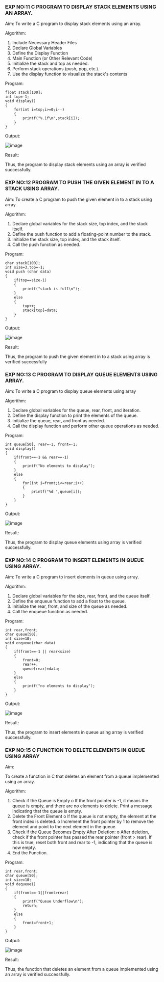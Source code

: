 ### EXP NO:11 C PROGRAM TO DISPLAY STACK ELEMENTS USING AN ARRAY.

Aim:
To write a C program to display stack elements using an array.

Algorithm:
1.	Include Necessary Header Files
2.	Declare Global Variables
3.	Define the Display Function
4.	Main Function (or Other Relevant Code)
5.	Initialize the stack and top as needed.
6.	Perform stack operations (push, pop, etc.).
7.	Use the display function to visualize the stack's contents
 
Program:

```
float stack[100];
int top=-1;
void display()
{
    for(int i=top;i>=0;i--)
    {
        printf("%.1f\n",stack[i]);
    }
}
```

Output:

![image](https://github.com/user-attachments/assets/bc1a2920-e134-4271-979d-f4a9c18e7ad4)


Result:

Thus, the program to display stack elements using an array is verified successfully.
 

### EXP NO:12  PROGRAM TO PUSH THE GIVEN ELEMENT IN TO A STACK USING ARRAY.

Aim:
To create a C program to push the given element in to a stack using array.

Algorithm:

1.	Declare global variables for the stack size, top index, and the stack itself.
2.	Define the push function to add a floating-point number to the stack.
3.	Initialize the stack size, top index, and the stack itself.
4.	Call the push function as needed.
 
Program:

```
char stack[100];
int size=3,top=-1;
void push (char data)
{
    if(top==size-1)
    {
        printf("stack is full\n");
    }
    else
    {
        top++;
        stack[top]=data;
    }
}
```

Output:

![image](https://github.com/user-attachments/assets/32ea912b-e1b1-408d-af27-ef374491bc48)


Result:

Thus, the program to push the given element in to a stack using array is verified successfully


 
### EXP NO:13 C PROGRAM TO DISPLAY QUEUE ELEMENTS USING ARRAY.

Aim:
To write a C program to display queue elements using array

Algorithm:

1.	Declare global variables for the queue, rear, front, and iteration.
2.	Define the display function to print the elements of the queue.
3.	Initialize the queue, rear, and front as needed.
4.	Call the display function and perform other queue operations as needed.
 
Program:

```
int queue[50], rear=-1, front=-1;
void display()
{
    if(front==-1 && rear==-1)
    {
        printf("No elements to display");
    }
    else
    {
        for(int i=front;i<=rear;i++)
        {
            printf("%d ",queue[i]);
        }
    }
}
```

Output:

![image](https://github.com/user-attachments/assets/30efd770-6032-4ab6-8ee8-ee1a886ae75f)



Result:

Thus, the program to display queue elements using array is verified successfully.


 
### EXP NO:14 C PROGRAM TO INSERT ELEMENTS IN QUEUE USING ARRAY.

Aim:
To write a C program to insert elements in queue using array.

Algorithm:
1.	Declare global variables for the size, rear, front, and the queue itself.
2.	Define the enqueue function to add a float to the queue.
3.	Initialize the rear, front, and size of the queue as needed.
4.	Call the enqueue function as needed.

Program:

```
int rear,front;
char queue[50];
int size=10;
void enqueue(char data)
{
    if(front==-1 || rear<size)
    {
        front=0;
        rear++;
        queue[rear]=data;
    }
    else
    {
        printf("no elements to display");
    }
}
```

Output:

![image](https://github.com/user-attachments/assets/9599142e-a88b-47c3-9eee-2c815eb691dd)


Result:

Thus, the program to insert elements in queue using array is verified successfully.

 
### EXP NO:15 C FUNCTION TO DELETE ELEMENTS IN QUEUE USING ARRAY

Aim:

To create a function in C that deletes an element from a queue implemented using an array.

Algorithm:

1.	Check if the Queue is Empty
o	If the front pointer is -1, it means the queue is empty, and there are no elements to delete. Print a message indicating that the queue is empty.
2.	Delete the Front Element
o	If the queue is not empty, the element at the front index is deleted.
o	Increment the front pointer by 1 to remove the element and point to the next element in the queue.
3.	Check if the Queue Becomes Empty After Deletion:
o	After deletion, check if the front pointer has passed the rear pointer (front > rear). If this is true, reset both front and rear to -1, indicating that the queue is now empty.
4.	End the Function.



Program:

```
int rear,front;
char queue[50];
int size=10;
void dequeue()
{
    if(front==-1||front>rear)
    {
        printf("Queue Underflow\n");
        return;
    }
    else
    {
        front=front+1;
    }
}
```

Output:

![image](https://github.com/user-attachments/assets/dd9b9e74-3b5c-4253-8f62-6c397176cfcb)


Result:

Thus, the function that deletes an element from a queue implemented using an array is verified successfully.
